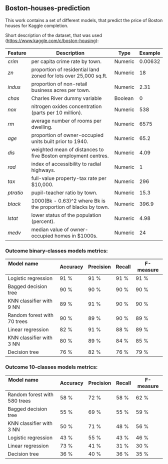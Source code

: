 ## Boston-houses-prediction
This work contains a set of different models, that predict the price of Boston houses for Kaggle completion.

Short description of the dataset, that was used (https://www.kaggle.com/c/boston-housing):

| Feature     | Description                                                     | Type    | Example             |
|-------------|-----------------------------------------------------------------|---------|---------------------|
| *crim*      | per capita crime rate by town.                                  | Numeric | 0.00632                    |
| *zn*        | proportion of residential land zoned for lots over 25,000 sq.ft.| Numeric | 18                    |
| *indus*     | proportion of non-retail business acres per town.               | Numeric | 2.31                    |
| *chas*      | Charles River dummy variable                                    | Boolean | 0                  |
| *nox*       | nitrogen oxides concentration (parts per 10 million).           | Numeric | 538                   |
| *rm*        | average number of rooms per dwelling.                           | Numeric | 6575                   |
| *age*       | proportion of owner-occupied units built prior to 1940.         | Numeric | 65.2                   |
| *dis*       | weighted mean of distances to five Boston employment centres.   | Numeric | 4.09                   |
| *rad*       | index of accessibility to radial highways.                      | Numeric | 1                   |
| *tax*       | full-value property-tax rate per $10,000.                       | Numeric | 296                   |
| *ptratio*   | pupil-teacher ratio by town.                                    | Numeric | 15.3                   |
| *black*     | 1000(Bk - 0.63)^2 where Bk is the proportion of blacks by town. | Numeric | 396.9                   |
| *lstat*     | lower status of the population (percent).                       | Numeric | 4.98                   |
| *medv*      | median value of owner-occupied homes in $1000s.                 | Numeric | 24                   |



### Outcome binary-classes models metrics:

| Model name                  | Accuracy | Precision | Recall | F-measure |
|-----------------------------|----------|-----------|--------|-----------|
| Logistic regression         | 91 %     | 91 %      | 91 %   | 91 %      |
| Bagged decision tree        | 90 %     | 90 %      | 90 %   | 90 %      |
| KNN classifier with 9 NN    | 89 %     | 91 %      | 90 %   | 90 %      |
| Random forest with 70 trees | 90 %     | 89 %      | 90 %   | 89 %      |
| Linear regression           | 82 %     | 91 %      | 88 %   | 89 %      |
| KNN classifier with 3 NN    | 80 %     | 89 %      | 84 %   | 85 %      | 
| Decision tree               | 76 %     | 82 %      | 76 %   | 79 %      | 


### Outcome 10-classes models metrics:

| Model name                  | Accuracy | Precision | Recall | F-measure |
|-----------------------------|----------|-----------|--------|-----------|
| Random forest with 580 trees| 58 %     | 72 %      | 58 %   | 62 %      | 
| Bagged decision tree        | 55 %     | 69 %      | 55 %   | 59 %      | 
| KNN classifier with 3 NN    | 50 %     | 71 %      | 48 %   | 56 %      |
| Logistic regression         | 43 %     | 55 %      | 43 %   | 46 %      |
| Linear regression           | 73 %     | 41 %      | 31 %   | 30 %      |
| Decision tree               | 36 %     | 40 %      | 36 %   | 35 %      |
